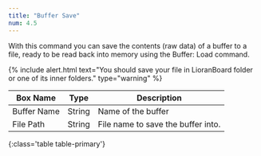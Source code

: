 ```yaml
---
title: "Buffer Save"
num: 4.5
---
```


With this command you can save the contents (raw data) of a buffer to a file, ready to be read back into memory using the Buffer: Load command.

{% include alert.html text="You should save your file in LioranBoard folder or one of its inner folders." type="warning" %} 

| Box Name | Type | Description | 
|-------|--------|--------
|Buffer Name	|String	| Name of the buffer
|File Path| String| File name to save the buffer into. |
{:class='table table-primary'}
